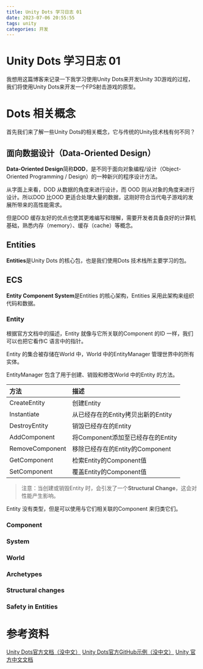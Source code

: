 ```yaml
---
title: Unity Dots 学习日志 01
date: 2023-07-06 20:55:55
tags: unity
categories: 开发
---
```


# Unity Dots 学习日志 01

我想用这篇博客来记录一下我学习使用Unity Dots来开发Unity 3D游戏的过程，我们将使用Unity Dots来开发一个FPS射击游戏的原型。

# Dots 相关概念

首先我们来了解一些Unity Dots的相关概念，它与传统的Unity技术栈有何不同？

## 面向数据设计（Data-Oriented Design）

**Data-Oriented Design**简称**DOD**，是不同于面向对象编程/设计（Object-Oriented Programming / Design）的一种新兴的程序设计方法。

从字面上来看，DOD 从数据的角度来进行设计，而 OOD 则从对象的角度来进行设计。所以DOD 比OOD 更适合处理大量的数据，这刚好符合当代电子游戏的发展所带来的高性能需求。

但是DOD 缓存友好的优点也使其更难编写和理解，需要开发者具备良好的计算机基础，熟悉内存（memory）、缓存（cache）等概念。

## Entities

**Entities**是Unity Dots 的核心包，也是我们使用Dots 技术栈所主要学习的包。

## ECS

**Entity Component System**是Entities 的核心架构，Entities 采用此架构来组织代码和数据。

### Entity

根据官方文档中的描述，Entity 就像与它所关联的Component 的ID 一样，我们可以也把它看作C 语言中的指针。

Entity 的集合被存储在World 中，World 中的EntityManager 管理世界中的所有实体。

EntityManager 包含了用于创建、销毁和修改World 中的Entity 的方法。

| 方法 | 描述 |
| :- | :- |
| CreateEntity | 创建Entity |
| Instantiate | 从已经存在的Entity拷贝出新的Entity |
| DestroyEntity | 销毁已经存在的Entity |
| AddComponent | 将Component添加至已经存在的Entity |
| RemoveComponent | 移除已经存在的Entity的Component |
| GetComponent | 检索Entity的Component值 |
| SetComponent | 覆盖Entity的Component值 |

> 注意：当创建或销毁Entity 时，会引发了一个**Structural Change**，这会对性能产生影响。

Entity 没有类型，但是可以使用与它们相关联的Component 来归类它们。

### Component



### System

### World

### Archetypes



### Structural changes

### Safety in Entities

# 参考资料
[Unity Dots官方文档（没中文）](https://docs.unity3d.com/Packages/com.unity.entities@1.0/manual/index.html)
[Unity Dots官方GitHub示例（没中文）](https://github.com/Unity-Technologies/EntityComponentSystemSamples)
[Unity 官方中文文档](https://docs.unity.cn/cn/2022.3/Manual/UnityManual.html)
